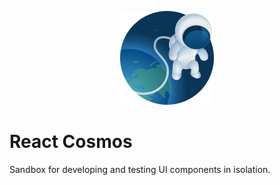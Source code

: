 <p align="center">
  <a href="https://reactcosmos.org"><img alt="Cosmos" width="150" height="150" src="https://raw.githubusercontent.com/react-cosmos/react-cosmos/main/cosmos.png"></a>
</p>

# React Cosmos

Sandbox for developing and testing UI components in isolation.
